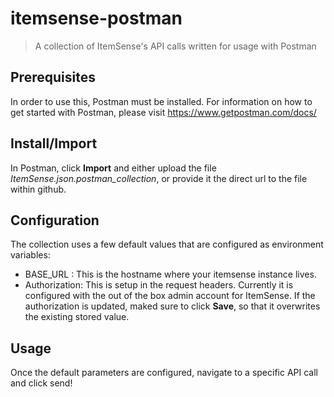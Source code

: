 # itemsense-postman
> A collection of ItemSense's API calls written for usage with Postman

## Prerequisites
In order to use this, Postman must be installed. For information on how to get started with Postman, please visit https://www.getpostman.com/docs/

## Install/Import
In Postman, click **Import** and either upload the file *ItemSense.json.postman_collection*, or provide it the direct url to the file within github. 

## Configuration
The collection uses a few default values that are configured as environment variables:

- BASE_URL : This is the hostname where your itemsense instance lives.
- Authorization: This is setup in the request headers. Currently it is configured with the out of the box admin account for ItemSense. If the authorization is updated, maked sure to click **Save**, so that it overwrites the existing stored value.

## Usage
Once the default parameters are configured, navigate to a specific API call and click send! 

